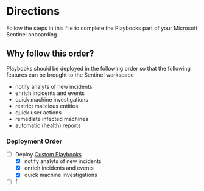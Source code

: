 # Directions

Follow the steps in this file to complete the Playbooks part of your Microsoft Sentinel onboarding.

## Why follow this order?

Playbooks should be deployed in the following order so that the following features can be brought to the Sentinel workspace

- notify analyts of new incidents
- enrich incidents and events
- quick machine investigations
- restrict malicious entities
- quick user actions
- remediate infected machines
- automatic (health) reports


### Deployment Order

- [ ] Deploy [Custom Playbooks](https://github.com/JakeD-5Q/CustomPlaybooks)
  - [x] notify analyts of new incidents
  - [x] enrich incidents and events
  - [x] quick machine investigations
- [ ] f
